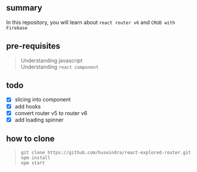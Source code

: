 ## summary
In this repository, you will learn about `react router v6` and `CRUD with Firebase`

## pre-requisites
> Understanding javascript <br>
> Understanding `react component`

## todo
- [x] slicing into component 
- [x] add hooks
- [x] convert router v5 to router v6
- [x] add loading spinner

## how to clone
> `git clone https://github.com/huseindra/react-explored-router.git` <br>
> `npm install` <br>
> `npm start` 